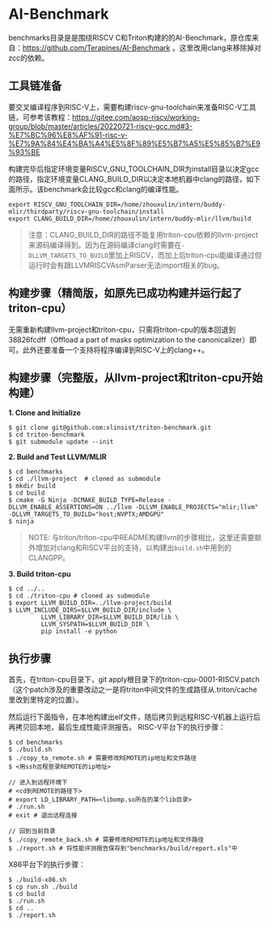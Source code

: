 # AI-Benchmark

benchmarks目录是是围绕RISCV C和Triton构建的的AI-Benchmark，原仓库来自：https://github.com/Terapines/AI-Benchmark 。这里改用clang来移除掉对zcc的依赖。

## 工具链准备

要交叉编译程序到RISC-V上，需要构建riscv-gnu-toolchain来准备RISC-V工具链，可参考该教程：https://gitee.com/aosp-riscv/working-group/blob/master/articles/20220721-riscv-gcc.md#3-%E7%BC%96%E8%AF%91-risc-v-%E7%9A%84%E4%BA%A4%E5%8F%89%E5%B7%A5%E5%85%B7%E9%93%BE

构建完毕后指定环境变量RISCV_GNU_TOOLCHAIN_DIR为install目录以决定gcc的路径，指定环境变量CLANG_BUILD_DIR以决定本地机器中clang的路径，如下面所示。该benchmark会比较gcc和clang的编译性能。
```
export RISCV_GNU_TOOLCHAIN_DIR=/home/zhouxulin/intern/buddy-mlir/thirdparty/riscv-gnu-toolchain/install
export CLANG_BUILD_DIR=/home/zhouxulin/intern/buddy-mlir/llvm/build
```
> 注意：CLANG_BUILD_DIR的路径不能复用triton-cpu依赖的llvm-project来源码编译得到。因为在源码编译clang时需要在`-DLLVM_TARGETS_TO_BUILD`里加上RISCV，而加上后triton-cpu能编译通过但运行时会有跟LLVMRISCVAsmParser无法import相关的bug。

## 构建步骤（精简版，如原先已成功构建并运行起了triton-cpu）

无需重新构建llvm-project和triton-cpu，只需将triton-cpu的版本回退到38826fcdff（Offload a part of masks optimization to the canonicalizer）即可。此外还要准备一个支持将程序编译到RISC-V上的clang++。

## 构建步骤（完整版，从llvm-project和triton-cpu开始构建）

**1. Clone and Initialize**
```
$ git clone git@github.com:xlinsist/triton-benchmark.git
$ cd triton-benchmark
$ git submodule update --init
```
**2. Build and Test LLVM/MLIR**
```
$ cd benchmarks
$ cd ./llvm-project  # cloned as submodule
$ mkdir build
$ cd build
$ cmake -G Ninja -DCMAKE_BUILD_TYPE=Release -DLLVM_ENABLE_ASSERTIONS=ON ../llvm -DLLVM_ENABLE_PROJECTS="mlir;llvm" -DLLVM_TARGETS_TO_BUILD="host;NVPTX;AMDGPU"
$ ninja
```
> NOTE: 与triton/triton-cpu中README构建llvm的步骤相比，这里还需要额外增加对clang和RISCV平台的支持，以构建出`build.sh`中用到的CLANGPP。

**3. Build triton-cpu**
```
$ cd ../..
$ cd ./triton-cpu # cloned as submodule
$ export LLVM_BUILD_DIR=../llvm-project/build
$ LLVM_INCLUDE_DIRS=$LLVM_BUILD_DIR/include \
         LLVM_LIBRARY_DIR=$LLVM_BUILD_DIR/lib \
         LLVM_SYSPATH=$LLVM_BUILD_DIR \
         pip install -e python
```

## 执行步骤
首先，在triton-cpu目录下，git apply根目录下的triton-cpu-0001-RISCV.patch（这个patch涉及的重要改动之一是将triton中间文件的生成路径从.triton/cache里改到里特定的位置）。

然后运行下面指令，在本地构建出elf文件，随后拷贝到远程RISC-V机器上运行后再拷贝回本地，最后生成性能评测报告。
RISC-V平台下的执行步骤：
```
$ cd benchmarks
$ ./build.sh
$ ./copy_to_remote.sh # 需要修改REMOTE的ip地址和文件路径
$ <用ssh远程登录REMOTE的ip地址>

// 进入到远程环境下
# <cd到REMOTE的路径下>
# export LD_LIBRARY_PATH=<libomp.so所在的某个lib目录>
# ./run.sh
# exit # 退出远程连接

// 回到当前目录
$ ./copy_remote_back.sh # 需要修改REMOTE的ip地址和文件路径
$ ./report.sh # 将性能评测报告保存到"benchmarks/build/report.xls"中
```

X86平台下的执行步骤：
```
$ ./build-x86.sh
$ cp run.sh ./build
$ cd build
$ ./run.sh
$ cd ..
$ ./report.sh
```
